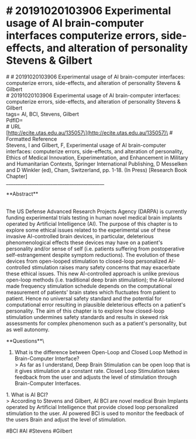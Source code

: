 # \# 20191020103906 Experimental usage of AI brain-computer interfaces computerize errors, side-effects, and alteration of personality Stevens & Gilbert

\# \# 20191020103906 Experimental usage of AI brain-computer interfaces: computerize errors, side-effects, and alteration of personality Stevens & Gilbert\
\# 20191020103906 Experimental usage of AI brain-computer interfaces: computerize errors, side-effects, and alteration of personality Stevens & Gilbert\
tags= AI, BCI, Stevens, Gilbert\
PdfID=\
\# URL\
\[http://ecite.utas.edu.au/135057\](http://ecite.utas.edu.au/135057)\
\# Formatted Reference\
Stevens, I and Gilbert, F, Experimental usage of AI brain-computer interfaces: computerize errors, side-effects, and alteration of personality, Ethics of Medical Innovation, Experimentation, and Enhancement in Military and Humanitarian Contexts, Springer International Publishing, D Messelken and D Winkler (ed), Cham, Switzerland, pp. 1-18. (In Press) \[Research Book Chapter\]\
\_\_\_\_\_\_\_\_\_\_\_\_\_\_\_\_\_\_\_\_\_\_\_\_\_\_\_\_\_\_\_\_\_\_\_\_\_\_\_\_\_\_

\*\*Abstract\*\*

\
The US Defense Advanced Research Projects Agency (DARPA) is currently funding experimental trials testing in human novel medical brain implants operated by Artificial Intelligence (AI). The purpose of this chapter is to explore some ethical issues related to the experimental use of these invasive AI-controlled brain devices, in particular, deleterious phenomenological effects these devices may have on a patient's personality and/or sense of self (i.e. patients suffering from postoperative self-estrangement despite symptom reductions). The evolution of these devices from open-looped stimulation to closed-loop personalized AI-controlled stimulation raises many safety concerns that may exacerbate these ethical issues. This new AI-controlled approach is unlike previous open-loop methods (i.e. traditional deep brain stimulation); the AI-tailored made frequency stimulation schedule depends on the computational measurement of patients' brain states which fluctuates from patient to patient. Hence no universal safety standard and the potential for computational error resulting in plausible deleterious effects on a patient's personality. The aim of this chapter is to explore how closed-loop stimulation undermines safety standards and results in skewed risk assessments for complex phenomenon such as a patient's personality, but as well autonomy.

\*\*Questions\*\*\
1. What is the difference between Open-Loop and Closed Loop Method in Brain-Computer Interface?\
\> As far as I understand, Deep Brain Stimulation can be open loop that is it gives stimulation at a constant rate. Closed Loop Stimulation takes feedback from the user and adjusts the level of stimulation through Brain-Computer Interfaces.

1\. What is AI BCI?\
\> According to Stevens and Gilbert, AI BCI are novel medical Brain Implants operated by Artificial Intelligence that provide closed loop personalized stimulation to the user. AI powered BCI is used to monitor the feedback of the users Brain and adjust the level of stimulation.

\#BCI \#AI \#Stevens \#Gilbert
